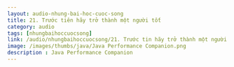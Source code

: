 ```yaml
---
layout: audio-nhung-bai-hoc-cuoc-song
title: 21. Trước tiên hãy trở thành một người tốt 
category: audio
tags: [nhungbaihoccuocsong]
link: /audio/nhungbaihoccuocsong/21. Trước tin hãy trở thành một người tốt.mp3 
image: /images/thumbs/java/Java Performance Companion.png
description : Java Performance Companion 
---
```












